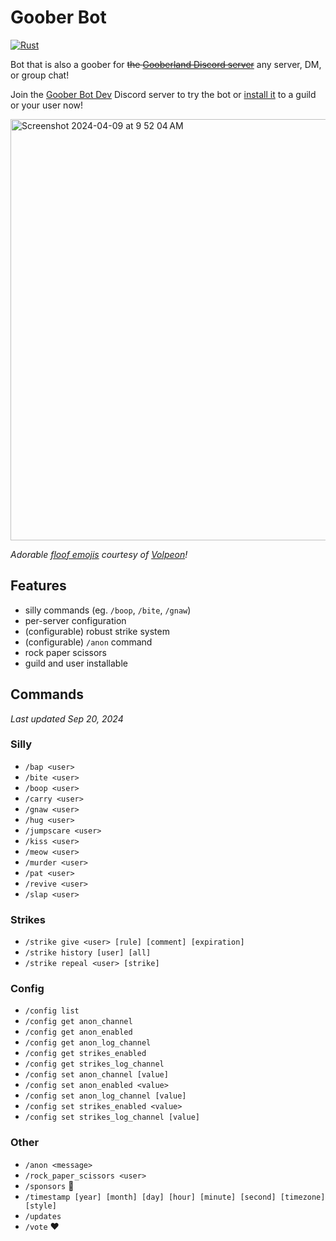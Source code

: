 # Goober Bot

[![Rust](https://github.com/valentinegb/goober-bot/actions/workflows/rust.yml/badge.svg)](https://github.com/valentinegb/goober-bot/actions/workflows/rust.yml)

Bot that is also a goober for ~~the [Gooberland Discord server](https://discord.gg/NCd88hxUFc)~~ any server, DM, or group chat!

Join the [Goober Bot Dev](https://discord.gg/7v2aY2YzJU) Discord server to try the bot or [install it](https://discord.com/oauth2/authorize?client_id=1226752321971687537) to a guild or your user now!

<img width="674" alt="Screenshot 2024-04-09 at 9 52 04 AM" src="https://github.com/valentinegb/goober-bot/assets/35977727/57d110bf-97da-4c2e-a78a-fee1eb5e0307">

*Adorable [floof emojis](https://volpeon.ink/emojis/floof/) courtesy of [Volpeon](https://volpeon.ink)!*

## Features

- silly commands (eg. `/boop`, `/bite`, `/gnaw`)
- per-server configuration
- (configurable) robust strike system
- (configurable) `/anon` command
- rock paper scissors
- guild and user installable

## Commands

*Last updated Sep 20, 2024*

### Silly

- `/bap <user>`
- `/bite <user>`
- `/boop <user>`
- `/carry <user>`
- `/gnaw <user>`
- `/hug <user>`
- `/jumpscare <user>`
- `/kiss <user>`
- `/meow <user>`
- `/murder <user>`
- `/pat <user>`
- `/revive <user>`
- `/slap <user>`

### Strikes

- `/strike give <user> [rule] [comment] [expiration]`
- `/strike history [user] [all]`
- `/strike repeal <user> [strike]`

### Config

- `/config list`
- `/config get anon_channel`
- `/config get anon_enabled`
- `/config get anon_log_channel`
- `/config get strikes_enabled`
- `/config get strikes_log_channel`
- `/config set anon_channel [value]`
- `/config set anon_enabled <value>`
- `/config set anon_log_channel [value]`
- `/config set strikes_enabled <value>`
- `/config set strikes_log_channel [value]`

### Other

- `/anon <message>`
- `/rock_paper_scissors <user>`
- `/sponsors` 💖
- `/timestamp [year] [month] [day] [hour] [minute] [second] [timezone] [style]`
- `/updates`
- `/vote` ❤️
